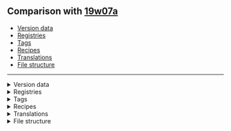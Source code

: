 ## Comparison with [19w07a](https://github.com/PixiGeko/Minecraft-generated-data/tree/19w07a)

- [Version data](#version-data)
- [Registries](#registries)
- [Tags](#tags)
- [Recipes](#recipes)
- [Translations](#translations)
- [File structure](#file-structure)

<hr/>
<details><summary>Version data</summary>
<table><tr><th></th><th align="left">19w07a</th><th>19w08a</th></tr><tr><td>World version</td><td><code>1932</code></td><td><code>1933</code></td></tr><tr><td>Protocol version</td><td><code>460</code></td><td><code>461</code></td></tr></table>
</details>
<details><summary>Registries</summary>
<details>
<summary>
item.txt
</summary>

```diff
+ minecraft:leather_horse_armor
```

</details>








<details>
<summary>
sound_event.txt
</summary>

```diff
- minecraft:entity.fox.bark
+ minecraft:entity.fox.screech
+ minecraft:entity.mooshroom.convert
+ minecraft:entity.mooshroom.eat
+ minecraft:entity.mooshroom.milk
+ minecraft:entity.mooshroom.suspicious_milk
```

</details>
</details>
<details><summary>Tags</summary>
<details>
<summary>
universal_tags/item.json
</summary>

```diff
+ minecraft:leather_horse_armor
```

</details>








<details>
<summary>
universal_tags/sound_event.json
</summary>

```diff
- minecraft:entity.fox.bark
+ minecraft:entity.fox.screech
+ minecraft:entity.mooshroom.convert
+ minecraft:entity.mooshroom.eat
+ minecraft:entity.mooshroom.milk
+ minecraft:entity.mooshroom.suspicious_milk
```

</details>
</details>
<details><summary>Recipes</summary>
<details>
<summary>
List
</summary>

```diff
+ leather_horse_armor.json
```

</details>
</details>
<details><summary>Translations</summary>
<details>
<summary>
Keys
</summary>

```diff
+ argument.long.big: Long must not be more than %s, found %s
+ argument.long.low: Long must not be less than %s, found %s
+ item.minecraft.leather_horse_armor: Leather Horse Armor
- options.saturation: Saturation
+ parsing.long.expected: Expected long
+ parsing.long.invalid: Invalid long '%s'
- subtitles.entity.fox.bark: Fox barks
+ subtitles.entity.fox.screech: Fox screeches
+ subtitles.entity.mooshroom.convert: Mooshroom transforms
+ subtitles.entity.mooshroom.eat: Mooshroom eats
+ subtitles.entity.mooshroom.milk: Mooshroom gets milked
+ subtitles.entity.mooshroom.suspicious_milk: Mooshroom gets milked suspiciously
```

</details>
</details>
<details><summary>File structure</summary>
<details>
<summary>
data
</summary>

```diff
+ minecraft/advancements/recipes/misc/leather_horse_armor.json
+ minecraft/recipes/leather_horse_armor.json
+ minecraft/structures/village/common/iron_golem.nbt
```

</details>
<details>
<summary>
assets
</summary>

```diff
+ minecraft/models/item/leather_horse_armor.json
+ minecraft/textures/entity/cow/brown_mooshroom.png
- minecraft/textures/entity/cow/mooshroom.png
+ minecraft/textures/entity/cow/red_mooshroom.png
+ minecraft/textures/entity/horse/armor/horse_armor_leather.png
+ minecraft/textures/item/leather_horse_armor.png
+ minecraft/textures/mob_effect/absorption.png
+ minecraft/textures/mob_effect/bad_omen.png
+ minecraft/textures/mob_effect/blindness.png
+ minecraft/textures/mob_effect/conduit_power.png
+ minecraft/textures/mob_effect/dolphins_grace.png
+ minecraft/textures/mob_effect/fire_resistance.png
+ minecraft/textures/mob_effect/glowing.png
+ minecraft/textures/mob_effect/harm.png
+ minecraft/textures/mob_effect/haste.png
+ minecraft/textures/mob_effect/heal.png
+ minecraft/textures/mob_effect/health_boost.png
+ minecraft/textures/mob_effect/hunger.png
+ minecraft/textures/mob_effect/invisibility.png
+ minecraft/textures/mob_effect/jump_boost.png
+ minecraft/textures/mob_effect/levitation.png
+ minecraft/textures/mob_effect/luck.png
+ minecraft/textures/mob_effect/mining_fatigue.png
+ minecraft/textures/mob_effect/nausea.png
+ minecraft/textures/mob_effect/night_vision.png
+ minecraft/textures/mob_effect/poison.png
+ minecraft/textures/mob_effect/regeneration.png
+ minecraft/textures/mob_effect/resistance.png
+ minecraft/textures/mob_effect/saturation.png
+ minecraft/textures/mob_effect/slow_falling.png
+ minecraft/textures/mob_effect/slowness.png
+ minecraft/textures/mob_effect/speed.png
+ minecraft/textures/mob_effect/strength.png
+ minecraft/textures/mob_effect/unluck.png
+ minecraft/textures/mob_effect/water_breathing.png
+ minecraft/textures/mob_effect/weakness.png
+ minecraft/textures/mob_effect/wither.png
```

</details>
</details>